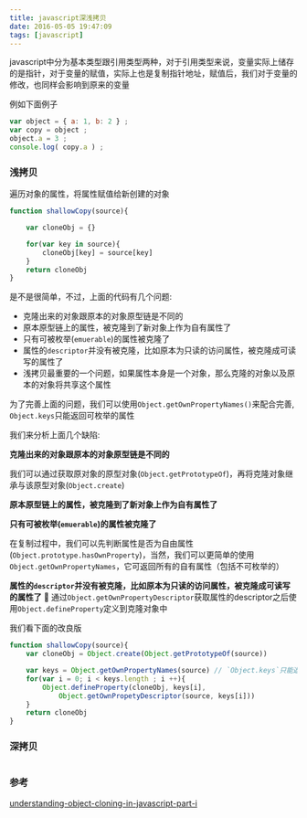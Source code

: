 ```yaml
---
title: javascript深浅拷贝
date: 2016-05-05 19:47:09
tags: [javascript]
---
```


javascript中分为基本类型跟引用类型两种，对于引用类型来说，变量实际上储存的是指针，对于变量的赋值，实际上也是复制指针地址，赋值后，我们对于变量的修改，也同样会影响到原来的变量

例如下面例子
```javascript
var object = { a: 1, b: 2 } ;  
var copy = object ;  
object.a = 3 ;  
console.log( copy.a ) ;  
```

### 浅拷贝 ###

遍历对象的属性，将属性赋值给新创建的对象

```javascript
function shallowCopy(source){

    var cloneObj = {}

    for(var key in source){
        cloneObj[key] = source[key]
    }
    return cloneObj
}
```
是不是很简单，不过，上面的代码有几个问题:
- 克隆出来的对象跟原本的对象原型链是不同的
- 原本原型链上的属性，被克隆到了新对象上作为自有属性了
- 只有可被枚举(`emuerable`)的属性被克隆了
- 属性的`descriptor`并没有被克隆，比如原本为只读的访问属性，被克隆成可读写的属性了
- 浅拷贝最重要的一个问题，如果属性本身是一个对象，那么克隆的对象以及原本的对象将共享这个属性

为了完善上面的问题，我们可以使用`Object.getOwnPropertyNames()`来配合完善, `Object.keys`只能返回可枚举的属性

我们来分析上面几个缺陷:

**克隆出来的对象跟原本的对象原型链是不同的**


我们可以通过获取原对象的原型对象(`Object.getPrototypeOf`)，再将克隆对象继承与该原型对象(`Object.create`)

**原本原型链上的属性，被克隆到了新对象上作为自有属性了**

**只有可被枚举(`emuerable`)的属性被克隆了**

在复制过程中，我们可以先判断属性是否为自由属性(`Object.prototype.hasOwnProperty`)，当然，我们可以更简单的使用`Object.getOwnPropertyNames`，它可返回所有的自有属性（包括不可枚举的）

**属性的`descriptor`并没有被克隆，比如原本为只读的访问属性，被克隆成可读写的属性了**

通过`Object.getOwnPropertyDescriptor`获取属性的descriptor之后使用`Object.defineProperty`定义到克隆对象中

我们看下面的改良版
```javascript
function shallowCopy(source){
    var cloneObj = Object.create(Object.getPrototypeOf(source))

    var keys = Object.getOwnPropertyNames(source) // `Object.keys`只能返回可枚举的属性
    for(var i = 0; i < keys.length ; i ++){
        Object.defineProperty(cloneObj, keys[i], 
            Object.getOwnPropetyDescriptor(source, keys[i]))
    }
    return cloneObj
}
```

### 深拷贝 ###

```javascript
```


### 参考 ###
[understanding-object-cloning-in-javascript-part-i](http://blog.soulserv.net/understanding-object-cloning-in-javascript-part-i/)